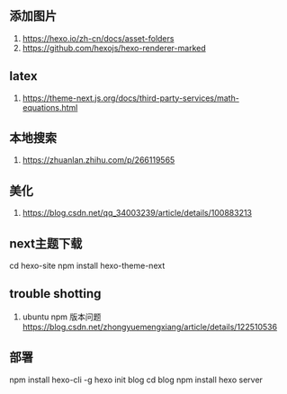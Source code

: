 ## 添加图片
1. https://hexo.io/zh-cn/docs/asset-folders
2. https://github.com/hexojs/hexo-renderer-marked

## latex
1. https://theme-next.js.org/docs/third-party-services/math-equations.html

## 本地搜索
1. https://zhuanlan.zhihu.com/p/266119565

## 美化
1. https://blog.csdn.net/qq_34003239/article/details/100883213

## next主题下载
cd hexo-site
npm install hexo-theme-next

## trouble shotting 
1. ubuntu npm 版本问题 https://blog.csdn.net/zhongyuemengxiang/article/details/122510536

## 部署
npm install hexo-cli -g
hexo init blog
cd blog
npm install
hexo server

